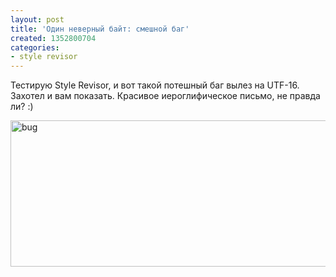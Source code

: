 ```yaml
---
layout: post
title: 'Один неверный байт: смешной баг'
created: 1352800704
categories:
- style revisor
---
```

Тестирую Style Revisor, и вот такой потешный баг вылез на UTF-16. Захотел и вам показать. Красивое иероглифическое письмо, не правда ли?  :) 

<img src="http://dshevchenko.biz/cpp_images/bug.png" width="578" height="234" alt="bug" />
